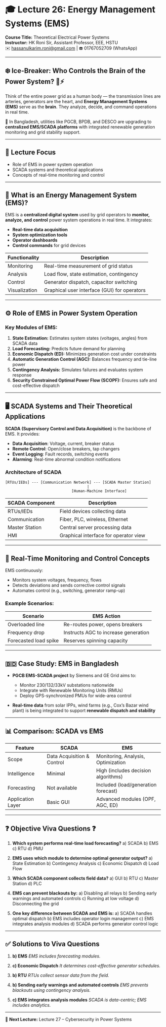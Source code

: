 # 🎓 Lecture 26: Energy Management Systems (EMS)

**Course Title:** Theoretical Electrical Power Systems  
**Instructor:** HK Roni Sir, Assistant Professor, EEE, HSTU  
✉️ [hassanulkarim.roni@gmail.com](mailto:hassanulkarim.roni@gmail.com) | ☎️ 01767052709 (WhatsApp)

---

## ❄️ Ice-Breaker: Who Controls the Brain of the Power System? 🧠⚡

Think of the entire power grid as a human body — the transmission lines are arteries, generators are the heart, and **Energy Management Systems (EMS)** serve as the **brain**. They analyze, decide, and command operations in real time.

🔌 In Bangladesh, utilities like PGCB, BPDB, and DESCO are upgrading to **centralized EMS/SCADA platforms** with integrated renewable generation monitoring and grid stability support.

---

## 📌 Lecture Focus

- Role of EMS in power system operation  
- SCADA systems and theoretical applications  
- Concepts of real-time monitoring and control  

---

## 🧠 What is an Energy Management System (EMS)?

EMS is a **centralized digital system** used by grid operators to **monitor, analyze, and control** power system operations in real time. It integrates:

- **Real-time data acquisition**
- **System optimization tools**
- **Operator dashboards**
- **Control commands** for grid devices

| Functionality     | Description                                  |
|-------------------|----------------------------------------------|
| Monitoring         | Real-time measurement of grid status        |
| Analysis           | Load flow, state estimation, contingency     |
| Control            | Generator dispatch, capacitor switching     |
| Visualization      | Graphical user interface (GUI) for operators|

---

## ⚙️ Role of EMS in Power System Operation

### Key Modules of EMS:

1. **State Estimation:** Estimates system states (voltages, angles) from SCADA data  
2. **Load Forecasting:** Predicts future demand for planning  
3. **Economic Dispatch (ED):** Minimizes generation cost under constraints  
4. **Automatic Generation Control (AGC):** Balances frequency and tie-line power  
5. **Contingency Analysis:** Simulates failures and evaluates system response  
6. **Security Constrained Optimal Power Flow (SCOPF):** Ensures safe and cost-effective dispatch

---

## 🖥️ SCADA Systems and Their Theoretical Applications

**SCADA (Supervisory Control and Data Acquisition)** is the backbone of EMS. It provides:

- **Data Acquisition**: Voltage, current, breaker status  
- **Remote Control**: Open/close breakers, tap changers  
- **Event Logging**: Fault records, switching events  
- **Alarming**: Real-time abnormal condition notifications  

### Architecture of SCADA

```plaintext
[RTUs/IEDs] --- [Communication Network] --- [SCADA Master Station]
                                     |
                              [Human-Machine Interface]
````

| SCADA Component | Description                           |
| --------------- | ------------------------------------- |
| RTUs/IEDs       | Field devices collecting data         |
| Communication   | Fiber, PLC, wireless, Ethernet        |
| Master Station  | Central server processing data        |
| HMI             | Graphical interface for operator view |

---

## 📡 Real-Time Monitoring and Control Concepts

EMS continuously:

* Monitors system voltages, frequency, flows
* Detects deviations and sends corrective control signals
* Automates control (e.g., switching, generator ramp-up)

### Example Scenarios:

| Scenario              | EMS Action                           |
| --------------------- | ------------------------------------ |
| Overloaded line       | Re-routes power, opens breakers      |
| Frequency drop        | Instructs AGC to increase generation |
| Forecasted load spike | Reserves spinning capacity           |

---

## 🇧🇩 Case Study: EMS in Bangladesh

* **PGCB EMS-SCADA project** by Siemens and GE Grid aims to:

  * Monitor 230/132/33kV substations nationwide
  * Integrate with Renewable Monitoring Units (RMUs)
  * Deploy GPS-synchronized PMUs for wide-area control

* **Real-time data** from solar IPPs, wind farms (e.g., Cox’s Bazar wind plant) is being integrated to support **renewable dispatch and stability**

---

## 📊 Comparison: SCADA vs EMS

| Feature           | SCADA                      | EMS                                 |
| ----------------- | -------------------------- | ----------------------------------- |
| Scope             | Data Acquisition & Control | Monitoring, Analysis, Optimization  |
| Intelligence      | Minimal                    | High (includes decision algorithms) |
| Forecasting       | Not available              | Included (load/generation forecast) |
| Application Layer | Basic GUI                  | Advanced modules (OPF, AGC, ED)     |

---

## ❓ Objective Viva Questions ❓

1. **Which system performs real-time load forecasting?**
   a) SCADA
   b) EMS
   c) RTU
   d) PMU

2. **EMS uses which module to determine optimal generator output?**
   a) State Estimation
   b) Contingency Analysis
   c) Economic Dispatch
   d) Load Flow

3. **Which SCADA component collects field data?**
   a) GUI
   b) RTU
   c) Master Station
   d) PLC

4. **EMS can prevent blackouts by:**
   a) Disabling all relays
   b) Sending early warnings and automated controls
   c) Running at low voltage
   d) Disconnecting the grid

5. **One key difference between SCADA and EMS is:**
   a) SCADA handles optimal dispatch
   b) EMS includes operator login management
   c) EMS integrates analysis modules
   d) SCADA performs generator control logic

---

## ✅ Solutions to Viva Questions

1. **b) EMS**
   *EMS includes forecasting modules.*

2. **c) Economic Dispatch**
   *It determines cost-effective generator schedules.*

3. **b) RTU**
   *RTUs collect sensor data from the field.*

4. **b) Sending early warnings and automated controls**
   *EMS prevents blackouts using contingency analysis.*

5. **c) EMS integrates analysis modules**
   *SCADA is data-centric; EMS includes analytics.*

---

📘 **Next Lecture:** Lecture 27 – Cybersecurity in Power Systems
